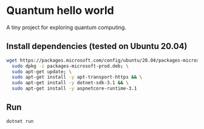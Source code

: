 # Quantum hello world
A tiny project for exploring quantum computing.
## Install dependencies (tested on Ubuntu 20.04)
```sh
wget https://packages.microsoft.com/config/ubuntu/20.04/packages-microsoft-prod.deb -O packages-microsoft-prod.deb; \
  sudo dpkg -i packages-microsoft-prod.deb; \
  sudo apt-get update; \
  sudo apt-get install -y apt-transport-https && \
  sudo apt-get install -y dotnet-sdk-3.1 && \
  sudo apt-get install -y aspnetcore-runtime-3.1
```
## Run
```sh
dotnet run
```
